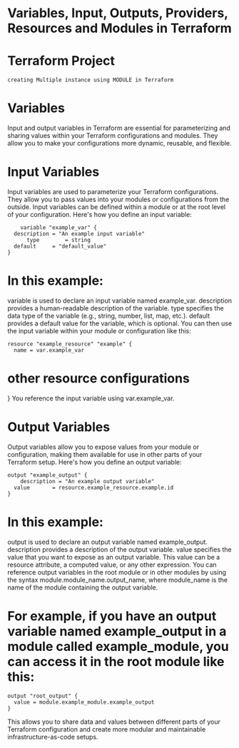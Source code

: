# Variables, Input, Outputs, Providers, Resources and Modules in Terraform 




# Terraform Project 

    creating Multiple instance using MODULE in Terraform

 # Variables
Input and output variables in Terraform are essential for parameterizing and sharing values within your Terraform configurations and modules. They allow you to make your configurations more dynamic, reusable, and flexible.

 # Input Variables
Input variables are used to parameterize your Terraform configurations. They allow you to pass values into your modules or configurations from the outside. Input variables can be defined within a module or at the root level of your configuration. Here's how you define an input variable:

        variable "example_var" {
      description = "An example input variable"
          type        = string
      default     = "default_value"
    }
# In this example:

variable is used to declare an input variable named example_var.
description provides a human-readable description of the variable.
type specifies the data type of the variable (e.g., string, number, list, map, etc.).
default provides a default value for the variable, which is optional.
You can then use the input variable within your module or configuration like this:

    resource "example_resource" "example" {
      name = var.example_var
# other resource configurations
}
You reference the input variable using var.example_var.

# Output Variables
Output variables allow you to expose values from your module or configuration, making them available for use in other parts of your Terraform setup. Here's how you define an output variable:

    output "example_output" {
        description = "An example output variable"
      value       = resource.example_resource.example.id
    }
# In this example:

output is used to declare an output variable named example_output.
description provides a description of the output variable.
value specifies the value that you want to expose as an output variable. This value can be a resource attribute, a computed value, or any other expression.
You can reference output variables in the root module or in other modules by using the syntax module.module_name.output_name, where module_name is the name of the module containing the output variable.

# For example, if you have an output variable named example_output in a module called example_module, you can access it in the root module like this:

    output "root_output" {
      value = module.example_module.example_output
    }
This allows you to share data and values between different parts of your Terraform configuration and create more modular and maintainable infrastructure-as-code setups.
